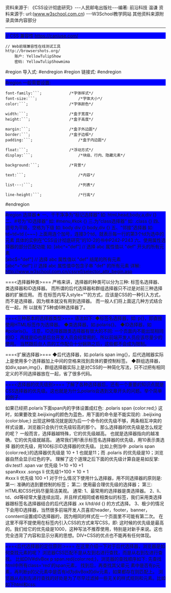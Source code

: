 资料来源于: 《CSS设计彻底研究》---人民邮电出版社---编著: 前沿科技 温谦
资料来源于: url:(www.w3school.com.cn) ---W3School教学网站
其他资料来源附录具体内容部分
**************************************************************************************************************************************

// CSS 兼容性
https://caniuse.com/

    // Web前端兼容性在线测试工具
    http://browsershots.org/
        账户: YellowTulipShow
        密码: YellowTulipShowmima

#region 导入式: <style type="text/css">@import "样式表名称.css"</style>#endregion
#region 链接式: <link href="样式表名称.css" rel="stylesheet" type="text/css">#endregion

#region 一般需要设置: 
    
    font-family:```;            /*字体样式*/
    font-size:```;                  /*字体大小*/
    color:```;                  /*字体颜色*/
    
    width:```;                  /*盒子宽度*/
    height:```;                 /*盒子高度*/
    
    margin:```;                 /*盒子外边距*/
    border:```;                 /*盒子边框*/
    padding:```;                    /*盒子内边距*/
    
    float:```;                  /*浮动方式*/
    display:```;                    /*块级、行内、隐藏元素*/
    
    background:```;             /*背景*/
    
    text:```;                       /*内容*/
    
    list···:```;                    /*列表*/
    
    line-height:```;                /*行高*/
#endregion

#region 选择器★
    一、干干净净为“标记选择器”
        如: html,head,body,a,div {}
    二、#号为“ID选择器”
        如: #menu,#kok {}
    三.为“class选择器”
        如: .class {}
    四、逗号为平级，空格为下级
        如: body div {}
            body,div {}
    五、“邻接”选择器
        如: td+td+td {~~~}
        上面用连个加号，连接3个td，就表示每一行的第3个td为选中的元素
        具体的实例在“CSS设计彻底研究”的10-2的书中P242-P243
    六、使用属性选择器的部分匹配功能
		如: 
		[abc^="def"] // 选择 abc 属性值以 "def" 开头的所有元素    
		[abc$="def"] // 选择 abc 属性值以 "def" 结尾的所有元素    
		[abc*="def"] // 选择 abc 属性值中包含子串 "def" 的所有元素
		详解: http://www.w3school.com.cn/cssref/selector_attr_begin.asp
    

===<选择器种类>===
    严格来讲，选择器的种类可以分为三种: 标签名选择器、类选择器和ID选择器。
    而所谓的后代选择器和群组选择器只不过是对前三种选择器的扩展应用。
    而 在标签内写入style=""的方式，应该是CSS的一种引入方式，而不是选择器，因为根本就没有用到选择器。
    而一般人们将上面这几种方式结合在一起，所 以就有了5种或6种选择器了。


===<三种基本的选择器类型>===
    语法如下: 
    ◆标签名选择器，如: p{}，即直接使用HTML标签作为选择器。
    ◆类选择器，如.polaris{}。
    ◆ID选择器，如#polaris{}。
    注意，ID选择器跟类选择器有很大的不同: 一个页面内不能出现相同的ID；
    再就是ID也是后台开发人员会经常用的，所以前端开发人员应该尽量少的使用。
    当然跟后台人员的工作配合十分娴熟之后，这些都不会成为限制。

===<扩展选择器>===
    ◆后代选择器，如.polaris span img{}，后代选贼器实际上是使用多个选择器加上中间的空格来找到具体的要控制标签。
    ◆群组选择器，如div,span,img{}，群组选择器实际上是对CSS的一种简化写法，只不过把有相同定义的不同选择器放在一起，省了很多代码。

===<选择器的优先级别>===
    了解了各种选择器后，还有一个重要的知识点就是CSS选择器的优先级。这也就是为什么polaris会遇到文章开头的问题。举个简单的例子: 
    <div class="polaris"> 
        <span class="beijixing"> 
            beijixing  
        </span> 
        <span> 
            polaris  
        </span> 
    </div> 
    如果已经把.polaris下面span内的字体设置成红色: 
    .polaris span {color:red;} 
    这时，如果要改变.beijixing的颜色为蓝色，用下面的命令是不能实现的: 
    .beijixing {color:blue;} 
    出现这种情况就是因为后一个命令的优先级不够，两条相互冲突的样式设置，浏览器只会执行优先级较高的那个。
    那么选择器的优先级是怎么规定的呢？
        一般而言，选择器越特殊，它的优先级越高。
        也就是选择器指向的越准确，它的优先级就越高。
        通常我们用1表示标签名选择器的优先级，用10表示类选择 器的优先级，用100标示ID选择器的优先级。
        比如上例当中 .polaris span {color:red;}的选择器优先级是 10 + 1 也就是11；而 .polaris 的优先级是10；浏览器自然会显示红色的字。
        理解了这个道理之后下面的优先级计算自是易如反掌: 
    div.test1 .span var 优先级 1+10 +10 +1  
    span#xxx .songs li 优先级1+100 + 10 + 1  
    #xxx li 优先级 100 +1 
    对于什么情况下使用什么选择器，用不同选择器的原则是: 
        第一: 准确的选到要控制的标签；
        第二: 使用最合理优先级的选择器；
        第三: HTML和CSS代码尽量简洁美观。
    通常: 
        1、最常用的选择器是类选择器。
        2、li、td、dd等经常大量连续出现，并且样式相同或者相类似的标签，我们采用类选择器跟标签名选择器结合的后代选择器 .xx li/td/dd {} 的方式选择。
        3、极少的情况下会用ID选择器，当然很多前端开发人员喜欢header，footer，banner，conntent设置成ID选择器的，因为相同的样式在一个页面里不可能有第二次。
    在这里不得不提使用在标签内引入CSS的方式来写CSS，即: 
    <div style="color:red">polaris</div> 
    这时候的优先级是最高的。我们给它的优先级是1000，这种写法不推荐使用，特别是对新手来说。这也完全违背了内容和显示分离的思想。DIV+CSS的优点也不能再有任何体现。


===<后代选择器的定位原则:>===
    在这里介绍一下对于后代选择器，浏览器是如何查找元素的呢？
    浏览器CSS匹配不是从左到右进行查找，而是从右到左进行查找。
    比如DIV#divBox p span.red{color:red;}，浏览器的查找顺序如下: 先查找html中所有class='red'的span元素，
    找到后，再查找其父辈元 素中是否有p元素，再判断p的父元素中是否有id为divBox的div元素，如果都存在则匹配上。
    浏览器从右到左进行查找的好处是为了尽早过滤掉一些无关的样式规则和元素。比如如下html和css:
    <style> 
        DIV#divBox p span.red{color:red;}  
    <style> 
    <body> 
        <div id="divBox"> 
            <p><span>s1</span></p> 
            <p><span>s2</span></p> 
            <p><span>s3</span></p> 
            <p><span class='red'>s4</span></p> 
        </div> 
    </body> 
    如果按从左到右查找，哪会先查找到很多不相关的p和span元素。
    而如果按从左到右的方式进行查找，则首先就查找到<span class='red'>的元素。
    firefox称这种查找方式为key selector(关键字查询)，所谓的关键字就是样式规则中最后(最右边)的规则，上面的key就是span.red。


===<简洁、高效的CSS>===
    所谓高效的CSS就是让浏览器在查找style匹配的元素的时候尽量进行少的查找，下面列出一些我们常见的写CSS犯一些低效错误: 
    ◆不要在ID选择器前使用标签名
    一般写法: DIV#divBox
    更好写法: #divBox
    解释:  因为ID选择器是唯一的，加上div反而增加不必要的匹配。
    ◆不要再class选择器前使用标签名
    一般写法: span.red
    更好写法: .red
    解释: 同第一条，但如果你定义了多个.red，而且在不同的元素下是样式不一样，则不能去掉，比如你css文件中定义如下: 
    p.red{color:red;}  
    span.red{color:#ff00ff} 
    如果是这样定义的就不要去掉，去掉后就会混淆，不过建议最好不要这样写
    ◆尽量少使用层级关系
    一般写法: #divBox p .red{color:red;}
    更好写法: .red{..}
    ◆使用class代替层级关系
    一般写法: #divBox ul li a{display:block;}
    更好写法: .block{display:block;}
#endregion

#region CSS3选择器
    /** :nth-of-type(n) 定义和用法
        :nth-of-type(n) 选择器匹配属于父元素的特定类型的第 N 个子元素的每个元素.
        n 可以是数字、关键词或公式。
        */
        // 规定属于其父元素的第二个 p 元素的每个 p: (指定 "数字" 实例)
        p:nth-of-type(2) {
            background:#ff0000;
        }
        // Odd 和 even 是可用于匹配下标是奇数或偶数的子元素的关键词（第一个子元素的下标是 1）。在这里，我们为奇数和偶数 p 元素指定两种不同的背景色: (指定 "关键词" 实例)
        p:nth-of-type(odd) {
            background:#ff0000;
        }
        p:nth-of-type(even) {
            background:#0000ff;
        }
        // 使用公式 (an + b)。描述: 表示周期的长度，n 是计数器（从 0 开始），b 是偏移值。在这里，我们指定了下标是 3 的倍数的所有 p 元素的背景色:  (指定 "公式" 实例)
        p:nth-of-type(3n+0) {
            background:#ff0000;
        }
#endregion

#region 边框（border）
        color           边框粗细颜色
        width           边框粗细
        style           边框样式
    实例: border:2px black solid;
        一个值: 四个方向都是其值
        二个值: 前者表示上下方向的值，后者表示左右方向的值
        三个值: 前者表示上方向的值，中间表示左右方向的值，后面表示下方向的值
        四个值: 依次为上、右、下、左方向的值，即顺时针排序赋值
    
    // 为"盒子"设置添加圆角
    /*圆形*/
    -moz-border-radius: 50%;
    -webkit-border-radius: 50%;
    border-radius: 50%;
        
    // 为"盒子"设置阴影(不会对位置和宽高度差生影响,但要注意父级的override:hidden;)
    -moz-box-shadow: 10px 10px 5px #888888; /* 老的 Firefox */
    box-shadow: 10px 10px 5px #888888;
    (text-shadow: 水平阴影 垂直阴影 模糊距离 阴影颜色)
    (原则是:  x轴位置顶左边  y轴位置顶上边  阴影模糊程度  阴影颜色)
    
    // 为"盒子"设置使用图片来设置边框
    -moz-border-image:url(/i/border.png) 30 30 round;   /* Old Firefox */
    -webkit-border-image:url(/i/border.png) 30 30 round;    /* Safari and Chrome */
    -o-border-image:url(/i/border.png) 30 30 round;     /* Opera */
    border-image:url(/i/border.png) 30 30 round;
    #region border-image的具体描述
        值                           描述
        border-image-source         用在边框的图片的路径。 
        border-image-slice          图片边框向内偏移。   
        border-image-width          图片边框的宽度。    
        border-image-outset         边框图像区域超出边框的量。   
        border-image-repeat         图像边框是否应平铺(repeated)、铺满(round)或拉伸(stretch)。
        
        border-image:url(/i/border.png) 30 30 round;
        (边框图片: 图片路径  *待查找*  *待查找*  重复的样式(repeat))
    #endregion

    #region 圆角框
        1、固定宽度的圆角框的区域
            内容有标题和<p>标记的段落内容
            方法: 两个背景图片
                一个用在区域<div>的下面，可以从左下角开始铺设
                另一个用在最顶端的<h？>的背景图片中，从左上铺设就可以了
                中间的内容可以在<div>的背景颜色中实现
                    如果在圆角框的内容中，还有边框存在的话也可以使用别的方法，案例有
                最后设置各个元素的margin和padding就完成了
                重点在于制作的背景图片，内容的颜色是圆角框的颜色，而圆角则是页面背景图片的颜色
                案例: 第11章\01\
        2、不同宽度的圆角框
        **************************************************************************************************************************************
            对于宽度“不固定”的说法: 
            1、可变: 
                含义: 这个圆角框本身在网页上的宽度是固定的，
                但是在制作网页的时候，只要简单地设定该圆角框的宽度，
                就能产生正确的效果，而不必重新制作背景图片。
                这样如果一个网页上有3种宽度的圆角框，仅适用一套背景图像就都可以完成了。
                
                实际上对于网页的访问者来说就是固定宽度，使用绝对单位（例如像素）来设置宽度
            2、流动: 
                含义: 圆角框的宽度是跟随浏览器窗口宽度的变化而变化。
                例如标准流方式的div的宽度就是自动横向伸展的，它的宽度就会随时改变。
                
                使用百分比或者auto来设置宽度
            3、弹性: 
                含义: 圆角框的宽度在文字大小不变的情况下，宽度不变，
                而文字大小发生变化的时候，宽度随之改变。
                这里说的文字大小的变化是通过浏览器菜单中的“查看-->文字大小”命令来改变的。
                
                使用相对单位(例如em)来设置宽度。
            
            利用这3种不同的具体方式来设计“不固定”宽度的圆角框的原理都是一样的，只是在具体处理时对宽度设置方法有所不同。
            注意: 文字的行字数: 
                使用流动方式时，要确保不要使文本的一行过长，这样会影响访问者的阅读体验。
                一本16开图书，就像这本《CSS设计彻底研究》，一行的字数时40个字，这是很合适的一个行跨度。
                如果一行很长，读完以后，回到最左端的时候，可能会找不到下一行的位置，这无疑会使访问者的感受很不好。
        **************************************************************************************************************************************
        单色不固定宽度圆角框
            1、“4图像”（也有4图像滑动门P285）
            基本思路: （需要准备4个图像，分别是4个圆角框的圆角像素）
            整体背景色用div的背景设置，然后4个图像分别作为某一个元素的背景，放到适当的位置。
            问题:  在上节的HTML代码中，只用到了3个元素，即div，h3，p。
                    因此，必须要在HTML中增加一个冗余的标记
                        例如:  为标题增加一个a标记，连接到详细页面，
                                或者在div外面套一层div，
                                或者在p标记里面套一层span。
                        实例: 第11章\01\unfixe-dwidth.htm
            2、“5图像”二维滑动门经典圆角框
            基本思路: 
            (1)首先在Photoshop或者Fireworks中绘制一个大约800*600的圆角矩形
                具体的样式和大小可以自己决定，最终完成的圆角框大小不能超过这个大小，如果超过，就会出现裂缝，因此如果需要很大的圆角框，这个图就要做得再大一些。
            (2)在Photoshop或者Fireworks中进行切片，一共产生5个图像文件
                5个图像分别是
                left-top        right-top
                                    right
                left-bottom     right-bottom
                实际中以left-top为主，其他4个都是为其填充边角用
                实例: 第11章\03step-1.htm
    #endregion

    // box-sizing (用于设置边框的表现形式) 属性允许您以特定的方式定义匹配某个区域的特定元素。
    -moz-box-sizing:border-box; /* Firefox */
    -webkit-box-sizing:border-box; /* Safari */
    box-sizing:border-box;
    #region box-sizing (用于设置边框的表现形式) 属性允许您以特定的方式定义匹配某个区域的特定元素。
    定义和用法:
        box-sizing 属性允许您以特定的方式定义匹配某个区域的特定元素。
        例如，假如您需要并排放置两个带边框的框，可通过将 box-sizing 设置为 "border-box"。这可令浏览器呈现出带有指定宽度和高度的框，并把边框和内边距放入框中。
    
    语法:
        box-sizing: content-box|border-box|inherit;

    值                       描述
    content-box             这是由 CSS2.1 规定的宽度高度行为。
                            宽度和高度分别应用到元素的内容框。
                            在宽度和高度之外绘制元素的内边距和边框。

    border-box              为元素设定的宽度和高度决定了元素的边框盒。
                            就是说，为元素指定的任何内边距和边框都将在已设定的宽度和高度内进行绘制。
                            通过从已设定的宽度和高度分别减去边框和内边距才能得到内容的宽度和高度。
                            
    inherit                 规定应从父元素继承 box-sizing 属性的值。
    #endregion
    
#endregion

#region CSS3背景 (background)
    
    // 背景大小(图片)
    background-size: 100%;
    background-size: 64px 100px;
    
    // 属性规定背景图片的定位区域
    background-origin: content-box; // 定位在内容区域
    background-origin: padding-box; // 定位在内边距区域
    background-origin: border-box; // 定位在边框区域(以内,和padding-box的效果差不多)
    
    // CSS3还允许为元素设置两幅或多幅背景图片
    background-image: url("1.jpg"),url("2.jpg");
    
    // 制定规定背景的绘制区域
    background-clip:content-box; // 仅绘制元素内部内容区域
    background-clip:padding-box; // 从内边距的范围内所有区域进行绘制
    background-clip:border-box; // 从边框内部就开始绘制 默认为border-box
	
	// 背景混合模式, 用于将图片和背景颜色进行混合
	background-blend-mode: difference;
    
#endregion

#region 内边距（padding）
        表示“盒子”里的边框和内容之间的距离
        padding-top     上内边距
        padding-left    左内边距
        padding-right   右内边距
        padding-bottom  下内边距
    实例: padding:5px;
        一个值: 四个方向都是其值
        二个值: 前者表示上下方向的值，后者表示左右方向的值
        三个值: 前者表示上方向的值，中间表示左右方向的值，后面表示下方向的值
        四个值: 依次为上、右、下、左方向的值，即顺时针排序赋值
#endregion

#region 外边距（margin）
        表示盒子和盒子之间的距离
        margin-top      上外边距
        margin-left     左外边距
        margin-right    右外边距
        margin-bottom   下外边距
    实例: margin:10px;
        一个值: 四个方向都是其值
        二个值: 前者表示上下方向的值，后者表示左右方向的值
        三个值: 前者表示上方向的值，中间表示左右方向的值，后面表示下方向的值
        四个值: 依次为上、右、下、左方向的值，即顺时针排序赋值
#endregion

#region 盒子属性 (display)
    定义和用法:
        display 属性规定元素应该生成的框的类型。
    说明
        这个属性用于定义建立布局时元素生成的显示框类型。对于 HTML 等文档类型，如果使用 display 不谨慎会很危险，因为可能违反 HTML 中已经定义的显示层次结构。对于 XML，由于 XML 没有内置的这种层次结构，所有 display 是绝对必要的。
    属性内容: 
        none                此元素不会被显示。
        block               此元素将显示为块级元素，此元素前后会带有换行符。
        inline              默认。此元素会被显示为内联元素，元素前后没有换行符。
        inline-block        行内块元素。（CSS2.1 新增的值）
        list-item           此元素会作为列表显示。
        run-in              此元素会根据上下文作为块级元素或内联元素显示。
        compact             CSS 中有值 compact，不过由于缺乏广泛支持，已经从 CSS2.1 中删除。
        marker              CSS 中有值 marker，不过由于缺乏广泛支持，已经从 CSS2.1 中删除。
        table               此元素会作为块级表格来显示（类似 <table>），表格前后带有换行符。
        inline-table        此元素会作为内联表格来显示（类似 <table>），表格前后没有换行符。
        table-row-group     此元素会作为一个或多个行的分组来显示（类似 <tbody>）。
        table-header-group  此元素会作为一个或多个行的分组来显示（类似 <thead>）。
        table-footer-group  此元素会作为一个或多个行的分组来显示（类似 <tfoot>）。
        table-row           此元素会作为一个表格行显示（类似 <tr>）。
        table-column-group  此元素会作为一个或多个列的分组来显示（类似 <colgroup>）。
        table-column        此元素会作为一个单元格列显示（类似 <col>）
        table-cell          此元素会作为一个表格单元格显示（类似 <td> 和 <th>）
        table-caption       此元素会作为一个表格标题显示（类似 <caption>）
        inherit             规定应该从父元素继承 display 属性的值。
        
        box                 弹性布局盒子的属性,下面具体模块讲述 (2009 年发布的老版本,做兼容时用)
        flex                弹性布局盒子的属性,下面具体模块讲述 (2012 年发布的确定版)
        
#endregion

#region 弹性布局 (display: flex;)
    参考技术文章: 
        // Flex 布局教程: 语法篇 (阮一峰老师)
        http://www.ruanyifeng.com/blog/2015/07/flex-grammar.html
        // Flex 布局教程: 实例篇 (阮一峰老师)
        http://www.ruanyifeng.com/blog/2015/07/flex-examples.html
        // 国外flex布局实例
        https://hufan-akari.github.io/solved-by-flexbox/
        
    一、Flex布局是什么？
        Flex是Flexible Box的缩写，意为"弹性布局"，用来为盒状模型提供最大的灵活性。
        
        任何一个容器都可以指定为Flex布局。
        .box{ display: flex; }

        行内元素也可以使用Flex布局。
        .box{ display: inline-flex; }

        Webkit内核的浏览器，必须加上-webkit前缀。
        .box { display: -webkit-flex; /* Safari */ display: flex; }
        注意，设为Flex布局以后，子元素的float、clear和vertical-align属性将失效。
        
        完整属性兼容代码:
        .box { display: -webkit-box; display: -webkit-flex; display: -ms-flexbox; display: flex; }
        
    二、基本概念
        采用Flex布局的元素，称为Flex容器（flex container），简称"容器"。它的所有子元素自动成为容器成员，称为Flex项目（flex item），简称"项目"。
        
        容器默认存在两根轴: 水平的主轴（main axis）和垂直的交叉轴（cross axis）。
        主轴的开始位置（与边框的交叉点）叫做(main start)，结束位置叫做(main end)；交叉轴的开始位置叫做(cross start)，结束位置叫做(cross end)。
        
        项目默认沿主轴排列。单个项目占据的主轴空间叫做(main size)，占据的交叉轴空间叫做(cross size)。
    
    三、容器的属性
        以下6个属性设置在容器上。
            flex-direction      { // 属性决定主轴的方向（即项目的排列方向）。
                .box {
                    flex-direction: row | row-reverse | column | column-reverse;
                }
                展示图片地址: http://www.ruanyifeng.com/blogimg/asset/2015/bg2015071005.png
                    row（默认值）:       主轴为水平方向，起点在左端。
                    row-reverse:         主轴为水平方向，起点在右端。
                    column:              主轴为垂直方向，起点在上沿。
                    column-reverse:      主轴为垂直方向，起点在下沿。
            }
            flex-wrap           { // 默认情况下，项目都排在一条线（又称"轴线"）上。flex-wrap属性定义，如果一条轴线排不下，如何换行。
                .box{
                    flex-wrap: nowrap | wrap | wrap-reverse;
                }
                展示图片地址: http://www.ruanyifeng.com/blogimg/asset/2015/bg2015071006.png
                它可能取三个值。
                    nowrap（默认）:      不换行。
                    wrap:                换行，第一行在上方。
                    wrap-reverse:        换行，第一行在下方。
            }
            flex-flow           { // 属性是flex-direction属性和flex-wrap属性的简写形式，默认值为row nowrap。
                .box {
                    flex-flow: <flex-direction> || <flex-wrap>;
                }
            }
            justify-content     { // 属性定义了项目在主轴上的对齐方式。
                .box {
                  justify-content: flex-start | flex-end | center | space-between | space-around;
                }
                展示图片地址: http://www.ruanyifeng.com/blogimg/asset/2015/bg2015071010.png
                它可能取5个值，具体对齐方式与轴的方向有关。下面假设主轴为从左到右。
                    flex-start（默认值）:    左对齐
                    flex-end:                右对齐
                    center:                  居中
                    space-between:           两端对齐，项目之间的间隔都相等。
                    space-around:            每个项目两侧的间隔相等。所以，项目之间的间隔比项目与边框的间隔大一倍。
            }
            align-items         { // 属性定义了项目在交叉轴上的对齐方式。
                .box {
                    align-items: flex-start | flex-end | center | baseline | stretch;
                }
                展示图片地址: http://www.ruanyifeng.com/blogimg/asset/2015/bg2015071011.png
                它可能取5个值。具体的对齐方式与交叉轴的方向有关，下面假设交叉轴从上到下。
                    flex-start:              交叉轴的起点对齐。
                    flex-end:                交叉轴的终点对齐。
                    center:                  交叉轴的中点对齐。
                    baseline:                项目的第一行文字的基线对齐。
                    stretch（默认值）:       如果项目未设置高度或设为auto，将占满整个容器的高度。
            }
            align-content       { // 属性定义了多根轴线的对齐方式。如果项目只有一根轴线，该属性不起作用。
                .box {
                    align-content: flex-start | flex-end | center | space-between | space-around | stretch;
                }
                展示图片地址: http://www.ruanyifeng.com/blogimg/asset/2015/bg2015071012.png
                该属性可能取6个值。
                    flex-start:          与交叉轴的起点对齐。
                    flex-end:            与交叉轴的终点对齐。
                    center:              与交叉轴的中点对齐。
                    space-between:       与交叉轴两端对齐，轴线之间的间隔平均分布。
                    space-around:        每根轴线两侧的间隔都相等。所以，轴线之间的间隔比轴线与边框的间隔大一倍。
                    stretch（默认值）:   轴线占满整个交叉轴。
            }
    四、项目的属性
        以下6个属性设置在项目上。
            order               { // 属性定义项目的排列顺序。数值越小，排列越靠前，默认为0。
                .item {
                    order: <integer>;
                }
                展示图片地址: 
            }
            flex-grow           { // 属性定义项目的放大比例，默认为0，即如果存在剩余空间，也不放大。
                .item {
                    flex-grow: <number>; /* default 0 */
                }
                展示图片地址: http://www.ruanyifeng.com/blogimg/asset/2015/bg2015071013.png
                如果所有项目的 flex-grow 属性都为1，则它们将等分剩余空间（如果有的话）。
                如果一个项目的 flex-grow 属性为2，其他项目都为1，则前者占据的剩余空间将比其他项多一倍。
            }
            flex-shrink         { // 属性定义了项目的缩小比例，默认为1，即如果空间不足，该项目将缩小。
                .item {
                    flex-shrink: <number>; /* default 1 */
                }
                展示图片地址: http://www.ruanyifeng.com/blogimg/asset/2015/bg2015071015.jpg

                如果所有项目的 flex-shrink 属性都为1，当空间不足时，都将等比例缩小。
                如果一个项目的 flex-shrink 属性为0，其他项目都为1，则空间不足时，前者不缩小。
                负值对该属性无效。
            }
            flex-basis          { // 属性定义了在分配多余空间之前，项目占据的主轴空间（main size）。浏览器根据这个属性，计算主轴是否有多余空间。它的默认值为auto，即项目的本来大小。
                .item {
                    flex-basis: <length> | auto; /* default auto */
                }
                它可以设为跟width或height属性一样的值（比如350px），则项目将占据固定空间。
            }
            flex                { // 属性是flex-grow, flex-shrink 和 flex-basis的简写，默认值为0 1 auto。后两个属性可选。
                .item {
                    flex: none | [ <'flex-grow'> <'flex-shrink'>? || <'flex-basis'> ]
                }
                该属性有两个快捷值: auto (1 1 auto) 和 none (0 0 auto)。
                建议优先使用这个属性，而不是单独写三个分离的属性，因为浏览器会推算相关值。
            }
            align-self          { // 属性允许单个项目有与其他项目不一样的对齐方式，可覆盖 align-items 属性。默认值为auto，表示继承父元素的 align-items 属性，如果没有父元素，则等同于stretch。
                .item {
                    align-self: auto | flex-start | flex-end | center | baseline | stretch;
                }
                展示图片地址: http://www.ruanyifeng.com/blogimg/asset/2015/bg2015071016.png
                该属性可能取6个值，除了auto，其他都与align-items属性完全一致。
            }
#endregion

#region 浮动（float）★
    float:left;     向左浮动
    float:right;    向右浮动
    
    与浮动配套使用的有: 
    清除浮动的影响（clear）
    clear:left;     清除左边浮动所产生的环绕之类的效果
    clear:right;    ----右边----
#endregion

#region 定位（position）★
    position:static;        静态定位，默认的属性值，是盒子按照标准流（包括浮动方式）进行布局
    position:relative;      相对定位，就是在原有标准流的基础上偏移指定的距离，相对定位的盒子依然在标准流中，其他的盒子仍以标准流的方式对待它
    position:absolute;      绝对定位，盒子的位置以它的包含框为基准进行偏移。绝对定位的盒子从标准流中脱离，可以当
    position:fixed;         固定定位，与绝对定位类似，只是一浏览器窗口为基准进行定位，也就是当拖动浏览器的滚动条时，依然保持对象位置不变
    
    当设置了定位position之后，便可设置各个盒子之间的重叠高低关系: 
    z-index:1;
    默认的值为0，当两个块的z-index值一样时，将保持原有的高低覆盖关系
#endregion

#region 小知识★
    1、display
        对于盒子来说，有两种类型: “块级元素”和“行内元素”
        典型的有
            <div>块级元素
            <span>行内元素
        可以通过display属性用于更改和确定元素的类型
            display:inline;         行内元素
            display:block;          块级元素
            display:none;           没有元素类型，便“消失”（隐藏）
    2、长度单位
        em      相对于父元素的字体大小
        ex      相对于小写字母"x"的高度
        gd      一般用在东亚字体排版上，这个与英文并无关系
        rem     相对于根元素字体大小
        vw      相对于视窗的宽度: 视窗宽度是100vw
        vh      相对于视窗的高度: 视窗高度是100vh
        vm      相对于视窗的宽度或高度，取决于哪个更小
        ch      相对于0尺寸
        px      相对于屏幕分辨率而不是视窗大小: 通常为1个点或1/72英寸 像素 1px=0.75pt
        in      inch, 表英寸   in0ch,英寸 1in=2.54cm
        cm      centimeter, 表厘米  centimeter,厘米
        mm      millimeter, 表毫米  millimeter,毫米
        pt      1/72英寸  point,1pt=1in的1/72
        pc      12点活字，或1/12点  pica,1pc=12pt
        %       相对于父元素。正常情况下是通过属性定义自身或其他元素  表示百分比（一般是以“父类”为基准）

        Css3 calc(): 动态计算内容单位方法:
            calc()使用通用的数学运算规则，但是也提供更智能的功能: 
                使用“+”、“-”、“*” 和 “/”四则运算；
                可以使用百分比、px、em、rem等单位；
                可以混合使用各种单位进行计算；
                表达式中有“+”和“-”时，其前后必须要有空格，如"widht: calc(12%+5em)"这种没有空格的写法是错误的；
                表达式中有“*”和“/”时，其前后可以没有空格，但建议留有空格。
            
            如: width: calc(50% - 10px);
            兼容使用:
            .box {
                /*Firefox*/
                width: -moz-calc(50% - 10px);
                /*chrome safari*/
                width: -webkit-calc(50% - 10px);
                /*Standard */
                width: calc(50% - 10px);
            }
    3、时间、频率、角度
        deg     degrees, 角度
        grad    grads, 百分度 100gads相当于90deg。
        rad     radians, 弧度 1.570796326794897rad相当于100gads或是90deg
        turn    turns, 圈数 1turn = 360deg
        ms      milliseconds, 毫秒数
        s       seconds, 秒数
        Hz      Hertz, 赫兹
        kHz     kilohertz, 千赫
    4、圆角框
        /*备选方式，以免在不同的浏览器显示的效果不一样*/
        -moz-border-radius: 15px;   
        border-radius: 15px;
    5、元素的优先级: 越小的显示的优先级越高
    
    /*IE滤镜，透明度50%*/
    filter:alpha(opacity=70);
    -moz-opacity:0.7;
    opacity:0.7;
    
    // text-indent: 1em ! important;
    #region // !important 应用实例:
    !important是CSS1就定义的语法，作用是提高指定样式规则的应用优先权。语法格式{ cssRule !important }，即写在定义的最后面，例如: box{color:red !important;}
    在CSS中，通过对某一样式声明! important ，可以更改默认的CSS样式优先级规则，使该条样式属性声明具有最高优先级，也就是相当于写在最下面。
    
    CSS企图创造一个平衡作者和用户之间的级层样式表。
    默认情况下,CSS规则按级层覆盖，例如在.CSS文件中的定义可以被html文件中<style type="text/css"></style>里的定义覆盖，反之不行；书写在下面的定义可以覆盖写在上面的定义，反之不行。
    然而,对覆盖平衡而言,加上一个“!important”就优先于正常的CSS规则。
    
    例子: // 以下这里例子 如依次顺序书写 最后div 的样式为 display:block;
    div {
        display:block!important;
    }
    div {
        display:inline-block;
    }
    div {
        display:none;
    }
    #endregion
    
    // visibility:hidden;
    #region visibility 属性规定元素是否可见。
        h1.visible {visibility:visible}
        h1.invisible {visibility:hidden}
    #endregion
    
    border: 1px solid transparent; //边框色为透明
    
#endregion

#region 基本字段
    
    color:#000000;
    在color之前没有任何元素时，表示当前盒子的所有的颜色为此值
    
    width:2px;
    表示宽度
    
    height:6px;
    表示高度
    
    text-align:center;
    表示元素中的文本对齐方式
    
    vertical-align:center
    表示垂直对齐
    
    background
    表示背景
    
    line-height:33px;
    表示行高
    
    overflow:hidden;
    防止溢出(将溢出的内容全部隐藏起来)
#endregion

#region CSS3文本效果 ( text word )

    // 用于设置文本字体的阴影效果
    text-shadow: 5px 5px 5px #FF0000;
    (text-shadow: 水平阴影 垂直阴影 模糊距离 阴影颜色)
    (原则是:  x轴位置顶左边  y轴位置顶上边  阴影模糊程度  阴影颜色)
    
    // 允许对长的不可分割的单词进行分割并换行到下一行。
    // 属性允许您允许文本强制文本进行换行-即使这意味着会对单词进行拆分
    word-wrap (值)                   描述
    word-wrap: normal;              只在允许的断字点换行(浏览器保持默认处理)
    word-wrap: break-word;          在长单词或URL地址内容进行换行
    
    // 规定非中日韩文本的换行规则。
    // 在恰当的断字点进行换行  word-break 属性规定自动换行的处理方法
    word-break (值)                  描述
    word-break: normal;             使用浏览器默认的换行规则
    word-break: break-all;          允许在单词内换行
    word-break: keep-all;           只能在半角空格或连字符处换行
    
    // 属性规定当文本溢出包含元素时发生的事情
    text-overflow (值)               描述   一般这个属性要和 overflow:hidden; white-space: nowrap; 搭配使用
    text-overflow: clip;            修剪文本
    text-overflow: ellipsis;        显示省略符号来代表被修剪的文本
    text-overflow: "string";        使用给定的字符串来代表被修剪的文本
    text-overflow: inherit;         继承父级(默认不进行处理)
    
    // 属性设置如何处理元素内的空白 这个属性声明建立布局过程中如何处理元素中的空白符。值 pre-wrap 和 pre-line 是 CSS 2.1 中新增的。
    white-space (值)                 描述
    white-space: normal;            默认。空白会被浏览器忽略。
    white-space: pre;               空白会被浏览器保留。其行为方式类似 HTML 中的 <pre> 标签。
    white-space: nowrap;            文本不会换行，文本会在在同一行上继续，直到遇到 <br> 标签为止。
    white-space: pre-wrap;          保留空白符序列，但是正常地进行换行。
    white-space: pre-line;          合并空白符序列，但是保留换行符。
    white-space: inherit;           规定应该从父元素继承 white-space 属性的值。


#endregion

#region 字体（font）
    font-family:Arial;                      字体样式（太多，不一一列举了）
    font-size:20px;                     字体大小
    
    // 字体加粗
    font-weight:normal; 正常
               :bold;   加粗
    
    // 字体倾斜
    font-style:none;    正常          
              :italic;  意大利体（但不是倾斜，有效果而已）
              :oblique; 倾斜
    
    // 字体大写与小写
    font-transform:capitalize;          首字母大写，其余小写
                  :uppercase;           全部大写
                  :lowercase;           全部小写
    
    // 字体装饰效果
    text-decoration:underline;          下划线
                   :overline;           顶划线
                   :line-through;       删除线
                   :blink;              闪烁
    text-decoration:underline overline line-through /*三种共用*/
    
    // 字体的首行缩进
    text-indent:2em                     首行缩进
	
	// 段落中的字间距是 25 像素：
	word-spacing:25px;
	
	// 文字间距 2 像素
	letter-spacing:2px
    
#endregion

#region @font-face 引用web服务器字体
    /** @font-face 备注注释:
        在CSS3之前,web设计师必须使用已在用户计算机上安装好的字体
        通过CSS3,web设计师可以使用它们喜欢的任意字体
        当您找到活购买到希望使用的字体时,可将该字体文件存放到web服务器上,它会在需要时被自动下载到用户的计算机上
        您"自己的"的字体是在CSS3 @font-face 规则中定义的:
        
        Firefox、Chrome、Safari 以及 Opera 支持 .ttf (True Type Fonts) 和 .otf (OpenType Fonts) 类型的字体。
        Internet Explorer 9+ 支持新的 @font-face 规则，但是仅支持 .eot 类型的字体 (Embedded OpenType)。
        注释: Internet Explorer 8 以及更早的版本不支持新的 @font-face 规则。
        
        使用您需要的字体:
        在新的 @font-face 规则中,您必须首先定义字体的名称(比如myFirstFont),然后指向改字体文件
        如需为HTML元素使用字体,请通过font-family 属性来引用字体的名称(myFirstFont);
    */

    <style> // 定义 @font-face 规则
        @font-face {
            font-family: myFirstFont;
            src:url('Sansation_Light.ttf'),
                url('Sansation_Light.eot'); /* IE9+ */
        }
        
        @font-face {
            // 当使用这种粗体字体的时候,您必须为粗体文本添加另一个包含描述符的@font-face
            // 文件 "Sansation_Bold.ttf" 是另一个字体文件，它包含了 Sansation 字体的粗体字符。
            // 只要 font-family 为 "myFirstFont" 的文本需要显示为粗体，浏览器就会使用该字体。
            // 通过这种方式，我们可以为相同的字体设置许多 @font-face 规则。
            font-family: myFirstFont;
            src: url('Sansation_Bold.ttf'),
                 url('Sansation_Bold.eot'); /* IE9+ */
            font-weight:bold;
        }
    </style>

    div { // 在CSS中使用 @font-face 规则
        font-family:myFirstFont;
        
        // font-weight: bold;
    }

    // 下面列出一些能够在 @font-face 规则中定义的所有字体描述符:
    描述符                     值                       描述
    font-family                 name                    必需,规定字体的名称,用来在css具体的样式中引用
    src                         url                     必需,定义字体文件的URL地址
    font-stretch                normal                  可选,定义如何拉伸字体,默认是"normal"
                                condensed
                                ultra-condensed
                                extra-condensed
                                semi-condensed
                                expanded
                                semi-expanded
                                extra-expanded
                                ultra-expanded
    font-style                  normal                  可选,定义字体的样式,默认是"normal"
                                italic                      表示: 斜体
                                oblique                     表示: 倾斜
    font-weight                 normal                  可选,定义字体的粗细 默认是"normal"
                                bold
                                100
                                200
                                300
                                400
                                500
                                600
                                700
                                800
                                900
    unicode-range               unicode-range           可选,定义字体支持的unicode字符范围,默认是"U+0=10FFFF"
#endregion

#region 表格（table）
1、宽度的确定
    CSS提供了两种确定表格以及内部单元格宽度的方式。
    一种与表格内部的内容相关，称为“自动方式”；一种与内容无关，称为“固定方式”
    使用了自动方式时，实际宽度可能并不是“width”属性的设置值，因为它会根据单元格中的内容多少进行调整。
    而在固定方式下，表格的水平布局不依赖于单元格的内容，而明确地由“width”属性制定。
        如果取值为“auto”就意味着使用“自动方式”进行表格的布局。
    
    如果要使用固定方式，就需要对表格设置它的“table-layout”属性。
        将它设置为“fixed”即为固定方式；设置为“auto”时则为自动方式。浏览器默认使用自动方式
2、设置单元格的边框
    当表格中的单元格边框之间需要合并，不需要分离
    作用是使边框使用重合模式，实现相邻单元格之间的边框是重合在一起的
    使用这条语句: 
    border-collapse:collapse;
    放置的位置是表格所在的“选择器”中
3、相邻边框的合并
    每个单元格都可以设置各自的边框颜色、样式和宽度等属性，那么相邻边框在合并时将以谁为准？
    CSS 2 的规范中定义如下: 
    (1) 如果边框的“border-style”设置为“hidden”
        那么它的优先级高于“任何”其他相冲突的边框。
        任何边框只要有该设置，其他的边框的设置就都将无效。
        
    (2) 如果边框的属性中有“none”
        那么它的优先级时最低的。
        只有在该边重合的所有元素的边框属性都是“none”时，该边框才会被省略。
        
    (3) 如果重合的边框中没有被设置为“hidden”的，并且至少有一个不是“none”
        那么重合的边框中粗的优先于细的。
        如果几个边框的“border-width”相同，
        那么样式的优先次序由高到低能一次为: 
        “double”、
            “solid”、
                “dashed”、
                    “dotted”、
                        “ridge”、
                            “outset”、
                                “groove”、
                                    “inset”
    (4) 如果边框样式的其他设置均相同，只是颜色上有区别，
        那么单元格的样式最优先，
            然后依次是行、行组、列、列组的样式，
                最后是表格的样式
4、边框的分离
    在使用HTML属性格式化表格时可以通过使用cellpadding来设置单元格内容和边框之间的距离（相当于盒子的padding）
    以及使用cellpadding设置相邻单元格边框之间的距离。要用CSS实现cellpadding的作用，可以直接对td使用padding就可以
    但是，要用CSS实现cellspacing的作用时（相当于盒子的margin），对单元格使用margin时无效的
    需要对table使用另一个专门的属性“border-spacing”来代替它。
    位置放在表格的“选择器”属性中
        注意: 在IE6和IE7中都不支持这个属性，所以还是用通过cellpadding和cellspacing来控制
5、单元格的scope属性
    定义和用法
        scope 属性定义将表头单元与数据单元相关联的方法。
        scope 属性标识某个单元是否是列、行、列组或行组的表头。
        scope 属性不会在普通浏览器中产生任何视觉变化。
    屏幕阅读器可以利用该属性。
    详细解释
        使用 scope 属性，可以将数据单元格与表头单元格联系起来。
        通过属性值 row，表头行包括的所有表格都将和表头单元格联系起来。指定 col，会将当前列的所有单元格和表头单元格绑定起来。
        使用 rowgroup 和 colgroup 会将单元格的行组（由 <thead>、<tbody> 或 <tfoot> 标签定义）或列组中的所有单元格和表头单元格绑定起来（由 <col> 或 <colgroup> 标签定义）。
#endregion

#region Tab面板
    网页的Tab面板菜单分为两种: 
    1、本地方式，不需要响应服务器
        切换各个Tab页中的内容时并不刷新浏览器窗口，
        说明各个页中的内容实际装载到页面上，只是被隐藏起来了。
    2、需要响应服务器，相当于一个新的页面。
        切换各个Tab页中的内容时，会刷新浏览器窗口，
        实际上就是更换了一个新的HTML页面
    
    要实现前者的效果，必须通过JavaScript的配合，仅通过CSS来实现是比较困难的，而且实现的功能非常有限。
    
    实际上，也有一些网站使用Ajax技术，可以实现切换到某一页之后，在动态地从服务器上获取数据，
        局部刷新Tab页内的区域，而整个页面的其他部分则不需要重新从服务器获取数据。
    
    思路是: 
        先做一个菜单，用来“选择”
        在做内容框架，设置里面的样式。
            如果是动态地话，选择从服务器动态获取内容就行了。
            静态的就设置隐藏和显示。
#endregion

#region HTML标记
    <div></div>                     容器标记，块级元素（它包含的原色会自动换行）
    <span></span>                   容器标记，行内元素（它的前后不会换行）
    <a></a>                         链接标记，用于超链接
    
    <ul></ul>                       列表框标记，用于放置<li>标记
    <li></li>                       列表标记，用于列出内容
    
    <dl></dl>                       定义列表，用法类似于ul,li，主要相当于<ul>
    <dt></dt>                       定义标题，主要相当于<li>
    <dd></dd>                       定义描述，主要相当于<li>
    例如: <dl>
            <dt>北京市的大学</dt>
                <dd>清华大学</dd>
                <dd>北京大学</dd>
                <dd>人民大学</dd>
            <dt>上海市的大学</dt>
                <dd>复旦大学</dd>
                <dd>同济大学</dd>
                <dd>上海大学</dd>
            <dt>南京市的大学</dt>
                <dd>南京大学</dd>
                <dd>东南大学</dd>
        </dl>
    
    <table></table>                 表格
        <caption></caption>         表格外部标题
        <col></col>                 每一对这个标记对应于表格中的一列，一般全部放置在<thead>标记的上面，主要用于单独设置一列
        <thead></thead>             表格内容的标题部分
        <tbody></tbody>             表格内容的正文
        <tfoot></tfoot>             表格内容的结束部分
            <tr></tr>               表格行标记
            <th></th>               表格的“表头”，在表格中主要用于行或者列的名称，行和列都可以使用各自的名称
            <td></td>               表格单元格
#endregion

#region CSS3 转换 (transform) ★

    /** transform 了解:
        通过CSS3转换,我们能够对元素进行移动、缩放、转动、拉长、拉伸
        
        转换是使元素改变形状、尺寸、位置的一种效果
        
        浏览器支持:
        Internet Explorer 10、Firefox 以及 Opera 支持 transform 属性。
        Chrome 和 Safari 需要前缀 -webkit-。
        注释: Internet Explorer 9 需要前缀 -ms-。
        
        浏览器支持:
        Internet Explorer 10 和 Firefox 支持 3D 转换。
        Chrome 和 Safari 需要前缀 -webkit-。
        Opera 仍然不支持 3D 转换（它只支持 2D 转换）。
    */
    
    #region 所有转换属性:
    属性                          描述
    transform                   { //向元素应用 2D 或 3D 转换。
    }
    transform-origin            { //允许你改变被转换元素的位置。
        transform-origin: 50% 50% 0; (/*默认值*/) { // 属性允许您改变被转换元素的位置
            /** 定义和用法
                transform-origin 属性允许您改变被转换元素的位置。
                2D 转换元素能够改变元素 x 和 y 轴。3D 转换元素还能改变其 Z 轴。
                
                注释: 该属性必须与 transform 属性一同使用。
            */
            // 语法:
            transform-origin: x-axis y-axis z-axis;
            
            值                   描述
            x-axis              定义视图被置于 X 轴的何处。可能的值: 
                                left
                                center
                                right
                                length
                                %
            y-axis              定义视图被置于 Y 轴的何处。可能的值: 
                                top
                                center
                                bottom
                                length
                                %
            z-axis              定义视图被置于 Z 轴的何处。可能的值: 
                                length
        }
    }
    transform-style             { //规定被嵌套元素如何在 3D 空间中显示。
        
        // Firefox 支持 transform-style 属性。
        // Chrome、Safari 和 Opera 支持替代的 -webkit-transform-style 属性。
        
        (实例代码:) { // 使被转换的子元素保留其3D转换
            -webkit-transform: rotateY(60deg);  /* Safari 和 Chrome */
            -webkit-transform-style: preserve-3d;   /* Safari 和 Chrome */
            transform: rotateY(60deg);
            transform-style: preserve-3d;
        }
        
        /// 用法和定义:
        // transform-style 属性规定如何在 3D 空间中呈现被嵌套的元素。
        // 注释: 该属性必须与 transform 属性一同使用。
        值                               描述
        transform-style: flat           子元素将不保留其 3D 位置。
        transform-style: preserve-3d    子元素将保留其 3D 位置。
    }
    perspective                 { //规定 3D 元素的透视效果。
    }
    perspective-origin          { //规定 3D 元素的底部位置。
    }
    backface-visibility         { //定义元素在不面对屏幕时是否可见。
        
        (实例代码:) {// 隐藏被旋转的 div 元素的背面: 
            -webkit-backface-visibility:hidden; /* Chrome 和 Safari */
            -moz-backface-visibility:hidden;    /* Firefox */
            -ms-backface-visibility:hidden;     /* Internet Explorer */
            backface-visibility:hidden;
        }
        
        /// 浏览器支持
        // 只有 Internet Explorer 10+ 和 Firefox 支持 backface-visibility 属性。
        // Opera 15+、Safari 和 Chrome 支持替代的 -webkit-backface-visibility 属性。
        
        backface-visibility: visible;   // 背面是可见的
        backface-visibility: hidden;    // 背面是不可见的
    }
    #endregion
    
    #region 2D transform 方法
    
    函数                          描述
    matrix(n,n,n,n,n,n)             定义 2D 转换，使用六个值的矩阵。
    translate(x,y)                  定义 2D 转换，沿着 X 和 Y 轴移动元素。
    translateX(n)                   定义 2D 转换，沿着 X 轴移动元素。
    translateY(n)                   定义 2D 转换，沿着 Y 轴移动元素。
    scale(x,y)                      定义 2D 缩放转换，改变元素的宽度和高度。
    scaleX(n)                       定义 2D 缩放转换，改变元素的宽度。
    scaleY(n)                       定义 2D 缩放转换，改变元素的高度。
    rotate(angle)                   定义 2D 旋转，在参数中规定角度。
    skew(x-angle,y-angle)           定义 2D 倾斜转换，沿着 X 和 Y 轴。
    skewX(angle)                    定义 2D 倾斜转换，沿着 X 轴。
    skewY(angle)                    定义 2D 倾斜转换，沿着 Y 轴。
    
    #endregion
    
    #region 3D transform 方法
    
    函数                          描述
    matrix3d(n,n,n,n,n,n,
    n,n,n,n,n,n,n,n,n,n)            定义 3D 转换，使用 16 个值的 4x4 矩阵。
    
    translate3d(x,y,z)              定义 3D 转化。
    translateX(x)                   定义 3D 转化，仅使用用于 X 轴的值。
    translateY(y)                   定义 3D 转化，仅使用用于 Y 轴的值。
    translateZ(z)                   定义 3D 转化，仅使用用于 Z 轴的值。
    scale3d(x,y,z)                  定义 3D 缩放转换。
    scaleX(x)                       定义 3D 缩放转换，通过给定一个 X 轴的值。
    scaleY(y)                       定义 3D 缩放转换，通过给定一个 Y 轴的值。
    scaleZ(z)                       定义 3D 缩放转换，通过给定一个 Z 轴的值。
    rotate3d(x,y,z,angle)           定义 3D 旋转。
    rotateX(angle)                  定义沿 X 轴的 3D 旋转。
    rotateY(angle)                  定义沿 Y 轴的 3D 旋转。
    rotateZ(angle)                  定义沿 Z 轴的 3D 旋转。
    perspective(n)                  定义 3D 转换元素的透视视图。
    
    #endregion
    
    // 一些具体transform方法的实例:
    transform: translate('x','y') { // 元素从其当前位置移动 
        // 通过 translate() 方法，元素从其当前位置移动，
        // 根据给定的 left（x 坐标） 和 top（y 坐标） 位置参数
        // 移动的基点是: 上 左 边方向:  (允许负值)
        
        -ms-transform: translate(50px,100px);       /* IE 9 */
        -webkit-transform: translate(50px,100px);   /* Safari and Chrome */
        -o-transform: translate(50px,100px);        /* Opera */
        -moz-transform: translate(50px,100px);      /* Firefox */
        transform: translate(50px,100px);
        // 值 translate(50px,100px) 把元素从左侧移动 50 像素，从顶端移动 100 像素。
    }
    transform: rotate('angle') { // 元素顺时针旋转给定的角度
        // 通过 rotate() 方法，元素顺时针旋转给定的角度。允许负值，元素将逆时针旋转。
        // 单位 deg 为角度的意思,使用 rotate() 方法时,必须使用此单位
        
        -ms-transform: rotate(30deg);       /* IE 9 */
        -webkit-transform: rotate(30deg);   /* Safari and Chrome */
        -o-transform: rotate(30deg);        /* Opera */
        -moz-transform: rotate(30deg);      /* Firefox */
        transform: rotate(30deg);
        // 值 rotate(30deg) 把元素顺时针旋转 30 度。
    }
    transform: scale('x','y') { // 元素的尺寸会增加或减少
        // 通过 scale() 方法，元素的尺寸会增加或减少，根据给定的宽度（X 轴）和高度（Y 轴）参数: 
        
        -ms-transform: scale(2,4);  /* IE 9 */
        -webkit-transform: scale(2,4);  /* Safari 和 Chrome */
        -o-transform: scale(2,4);   /* Opera */
        -moz-transform: scale(2,4); /* Firefox */
        transform: scale(2,4);
        // 值 scale(2,4) 把宽度转换为原始尺寸的 2 倍，把高度转换为原始高度的 4 倍。
    }
    transform: skew() { // 元素翻转给定的角度(实际上是可以显示拉伸的效果)
        // 通过 skew() 方法，元素翻转给定的角度，根据给定的水平线（X 轴）和垂直线（Y 轴）参数: 
        
        -ms-transform: skew(30deg,20deg);   /* IE 9 */
        -webkit-transform: skew(30deg,20deg);   /* Safari and Chrome */
        -o-transform: skew(30deg,20deg);    /* Opera */
        -moz-transform: skew(30deg,20deg);  /* Firefox */
        transform: skew(30deg,20deg);
        // 值 skew(30deg,20deg) 围绕 X 轴把元素翻转 30 度，围绕 Y 轴翻转 20 度。
    }
    transform: matrix() { // matrix()方法把所有2D转换方法组合在一起
        // matrix() 方法需要六个参数，包含数学函数，允许您: 旋转、缩放、移动以及倾斜元素。
        
        
        //如何使用 matrix 方法将 div 元素旋转 30 度: 
        -ms-transform:matrix(0.866,0.5,-0.5,0.866,0,0);     /* IE 9 */
        -moz-transform:matrix(0.866,0.5,-0.5,0.866,0,0);    /* Firefox */
        -webkit-transform:matrix(0.866,0.5,-0.5,0.866,0,0); /* Safari and Chrome */
        -o-transform:matrix(0.866,0.5,-0.5,0.866,0,0);      /* Opera */
        transform:matrix(0.866,0.5,-0.5,0.866,0,0);
    }
    
#endregion

#region CSS3 过渡 (transition) ★

    /** CSS3 过渡,了解:
        通过CSS3,我们可以在不使用Flash动画或JavaScript的情况下
        当元素从一种样式变换为另一种样式时为元素添加效果
        
        浏览器支持:
        Internet Explorer 10、Firefox、Chrome 以及 Opera 支持 transition 属性。
        Safari 需要前缀 -webkit-。
        注释: Internet Explorer 9 以及更早的版本，不支持 transition 属性。
        注释: Chrome 25 以及更早的版本，需要前缀 -webkit-。
        
        如何工作?
        CSS3 过渡是元素从一种样式逐渐改变为另一种的效果
        要实现这一点,必须规定两项内容:
        规定您希望把效果添加到哪个CSS属性上
        规定效果的时长
    */

    (实际案例代码:) { // 应用于宽度属性的过渡效果,时长为2秒:
        -moz-transition: width 2s;  /* Firefox 4 */
        -webkit-transition: width 2s;   /* Safari 和 Chrome */
        -o-transition: width 2s;    /* Opera */
        transition: width 2s;
    }
    // 注释: 如果时长为规定,则不会有过渡效果,因为默认值是0
    // 效果开始于指定的CSS属性改变值时,CSS属性改变的典型时间是鼠标指针位于元素上时:
    // 注释: 当指针移出元素时,它会逐渐变回原来的样式
    
    /// 多项改变
    // 如需向多个样式添加过渡效果,请添加多个属性,由逗号隔开:
    (实际案例代码:) { // 向宽度,高度和转换添加过渡效果:
        -moz-transition: width 2s, height 2s, -moz-transform 2s;
        -webkit-transition: width 2s, height 2s, -webkit-transform 2s;
        -o-transition: width 2s, height 2s,-o-transform 2s;
        transition: width 2s, height 2s, transform 2s;
    }
    
    #region 所有的过渡属性
    
    属性                              描述
    transition                      { //简写属性，用于在一个属性中设置四个过渡属性。
    }
    transition-property             { //规定应用过渡的 CSS 属性的名称。
    }
    transition-duration             { //定义过渡效果花费的时间。默认是 0。
    }
    transition-timing-function      { //规定过渡效果的时间曲线。默认是 "ease"。
        
        /// 不同的值:
        值                           描述
        linear                      规定以相同速度开始至结束的过渡效果（等于 cubic-bezier(0,0,1,1)）。
        ease                        规定慢速开始，然后变快，然后慢速结束的过渡效果（cubic-bezier(0.25,0.1,0.25,1)）。
        ease-in                     规定以慢速开始的过渡效果（等于 cubic-bezier(0.42,0,1,1)）。
        ease-out                    规定以慢速结束的过渡效果（等于 cubic-bezier(0,0,0.58,1)）。
        ease-in-out                 规定以慢速开始和结束的过渡效果（等于 cubic-bezier(0.42,0,0.58,1)）。
        cubic-bezier(n,n,n,n)       在 cubic-bezier 函数中定义自己的值。可能的值是 0 至 1 之间的数值。
        
        (实例代码范本:) { // 下面是五个不同值的五个不同的div元素
            #div1 {transition-timing-function: linear;}
            #div2 {transition-timing-function: ease;}
            #div3 {transition-timing-function: ease-in;}
            #div4 {transition-timing-function: ease-out;}
            #div5 {transition-timing-function: ease-in-out;}
            /* Firefox 4: */
            #div1 {-moz-transition-timing-function: linear;}
            #div2 {-moz-transition-timing-function: ease;}
            #div3 {-moz-transition-timing-function: ease-in;}
            #div4 {-moz-transition-timing-function: ease-out;}
            #div5 {-moz-transition-timing-function: ease-in-out;}
            /* Safari and Chrome: */
            #div1 {-webkit-transition-timing-function: linear;}
            #div2 {-webkit-transition-timing-function: ease;}
            #div3 {-webkit-transition-timing-function: ease-in;}
            #div4 {-webkit-transition-timing-function: ease-out;}
            #div5 {-webkit-transition-timing-function: ease-in-out;}
            /* Opera: */
            #div1 {-o-transition-timing-function: linear;}
            #div2 {-o-transition-timing-function: ease;}
            #div3 {-o-transition-timing-function: ease-in;}
            #div4 {-o-transition-timing-function: ease-out;}
            #div5 {-o-transition-timing-function: ease-in-out;}
        }
        
        (实例代码范本:) { // 与上面的效果相同 但通过cubic-bezier来规定速度曲线
            #div1 {transition-timing-function: cubic-bezier(0,0,1,1;}
            #div2 {transition-timing-function: cubic-bezier(0.25,0.1,0.25,1);}
            #div3 {transition-timing-function: cubic-bezier(0.42,0,1,1);}
            #div4 {transition-timing-function: cubic-bezier(0,0,0.58,1);}
            #div5 {transition-timing-function: cubic-bezier(0.42,0,0.58,1);}
            /* Firefox 4: */
            #div1 {-moz-transition-timing-function: cubic-bezier(0,0,0.25,1);}
            #div2 {-moz-transition-timing-function: cubic-bezier(0.25,0.1,0.25,1);}
            #div3 {-moz-transition-timing-function: cubic-bezier(0.42,0,1,1);}
            #div4 {-moz-transition-timing-function: cubic-bezier(0,0,0.58,1);}
            #div5 {-moz-transition-timing-function: cubic-bezier(0.42,0,0.58,1);}
            /* Safari and Chrome: */
            #div1 {-webkit-transition-timing-function: cubic-bezier(0,0,1,1;}
            #div2 {-webkit-transition-timing-function: cubic-bezier(0.25,0.1,0.25,1);}
            #div3 {-webkit-transition-timing-function: cubic-bezier(0.42,0,1,1);}
            #div4 {-webkit-transition-timing-function: cubic-bezier(0,0,0.58,1);}
            #div5 {-webkit-transition-timing-function: cubic-bezier(0.42,0,0.58,1);}
            /* Opera: */
            #div1 {-o-transition-timing-function: cubic-bezier(0,0,1,1;}
            #div2 {-o-transition-timing-function: cubic-bezier(0.25,0.1,0.25,1);}
            #div3 {-o-transition-timing-function: cubic-bezier(0.42,0,1,1);}
            #div4 {-o-transition-timing-function: cubic-bezier(0,0,0.58,1);}
            #div5 {-o-transition-timing-function: cubic-bezier(0.42,0,0.58,1);}
        }
        
    }
    transition-delay                { //规定过渡效果何时开始。默认是 0。
    }
        
    #endregion

#endregion

#region CSS3 动画 (@keyframes 规则)
    /**
        通过CSS3,我们能够创建动画,这可以在许多网页中取代动画图片,Flash以及JavaScript
        
        CSS3 @keyframes 规则
        如需在CSS3中创建动画,您需要学习@keyframes规则
        @keyframes规则用户创建动画,在@keyframes中规定某项CSS样式,
        就能创建由当前样式逐渐改为新样式的动画效果
    */
#endregion

#region @media screen 动态网页布局
	准备工作1：设置Meta标签
	首先我们在使用Media的时候需要先设置下面这段代码，来兼容移动设备的展示效果：
		<meta name="viewport" content="width=device-width, initial-scale=1.0, maximum-scale=1.0, user-scalable=no">
	这段代码的几个参数解释：
		width = device-width：宽度等于当前设备的宽度
		height = device-height：高度等于当前设备的高度
		initial-scale：初始的缩放比例（默认设置为1.0）  
		minimum-scale：允许用户缩放到的最小比例（默认设置为1.0）    
		maximum-scale：允许用户缩放到的最大比例（默认设置为1.0）   
		user-scalable：用户是否可以手动缩放（默认设置为no，因为我们不希望用户放大缩小页面）  
	准备工作2：加载兼容文件JS
	因为IE8既不支持HTML5也不支持CSS3 Media，所以我们需要加载两个JS文件，来保证我们的代码实现兼容效果：
		<!--[if lt IE 9]>
		  <script src="https://oss.maxcdn.com/libs/html5shiv/3.7.0/html5shiv.js"></script>
		  <script src="https://oss.maxcdn.com/libs/respond.js/1.3.0/respond.min.js"></script>
		<![endif]-->
	 准备工作3：设置IE渲染方式默认为最高(这部分可以选择添加也可以不添加)
	现在有很多人的IE浏览器都升级到IE9以上了，所以这个时候就有又很多诡异的事情发生了，例如现在是IE9的浏览器，但是浏览器的文档模式却是IE8:
	为了防止这种情况，我们需要下面这段代码来让IE的文档模式永远都是最新的：
		<meta http-equiv="X-UA-Compatible" content="IE=edge">
	 （如果想使用固定的IE版本，可写成：<meta http-equiv="X-UA-Compatible" content="IE=EmulateIE9">）

	不过我最近又发现了一个更给力的写法：
		<meta http-equiv="X-UA-Compatible" content="IE=Edge，chrome=1">
	怎么这段代码后面加了一个chrome=1，这个Google Chrome Frame（谷歌内嵌浏览器框架GCF），如果有的用户电脑里面装了这个chrome的插件，就可以让电脑里面的IE不管是哪个版本的都可以使用Webkit引擎及V8引擎进行排版及运算，无比给力，不过如果用户没装这个插件，那这段代码就会让IE以最高的文档模式展现效果。这段代码我还是建议你们用上，不过不用也是可以的。
	 
	进入CSS3 Media写法
	我们先来看下下面这段代码，估计很多人在响应式的网站CSS很经常看到类似下面的这段代码：
		@media screen and (max-width: 960px){
			body{
				background: #000;
			}
		}
	这个应该算是一个media的一个标准写法，上面这段CSS代码意思是：当页面小于960px的时候执行它下面的CSS.这个应该没有太大疑问。
	 
	应该有人会发现上面这段代码里面有个screen，他的意思是在告知设备在打印页面时使用衬线字体，在屏幕上显示时用无衬线字体。但是目前我发现很多网站都会直接省略screen,因为你的网站可能不需要考虑用户去打印时，你可以直接这样写：
		@media (max-width: 960px){
			body{
				background: #000;
			}
		}
	 
	CSS2 Media用法
	其实并不是只有CSS3才支持Media的用法，早在CSS2开始就已经支持Media，具体用法，就是在HTML页面的head标签中插入如下的一段代码：
		<link rel="stylesheet" type="text/css" media="screen" href="style.css">
	 
	上面其实是CSS2实现的衬线用法，那CSS2的media难道就只能支持上面这一个功能吗？答案当然不是，他还有很多用法。
	 
	例如我们想知道现在的移动设备是不是纵向放置的显示屏，可以这样写：
		<link rel="stylesheet" type="text/css" media="screen and (orientation:portrait)" href="style.css">
	 
	我们把第一段的代码也用CSS2来实现，让它一样可以让页面宽度小于960的执行指定的样式文件：
		<link rel="stylesheet" type="text/css" media="screen and (max-width:960px)" href="style.css">
	 
	既然CSS2可以实现CSS的这个效果为什么不用这个方法呢，很多人应该会问，但是上面这个方法，最大的弊端是他会增加页面http的请求次数，增加了页面负担，我们用CSS3把样式都写在一个文件里面才是最佳的方法。
	 
	回归CSS3 Media
	上面我们大概讲了下CSS2的媒体查询用法，现在我们重新回到CSS3的媒体查询，在第一段代码上面我用的是小于960px的尺寸的写法，那现在我们来实现等于960px尺寸的代码：
		@media screen and (max-device-width:960px){
			body{
				background:red;
			}
		}
	 
	然后就是当浏览器尺寸大于960px时候的代码了：
		@media screen and (min-width:960px){
			body{
				background:orange;
			}
		}
	 
	我们还可以混合使用上面的用法：
		@media screen and (min-width:960px) and (max-width:1200px){
			body{
				background:yellow;
			}
		}
	上面的这段代码的意思是当页面宽度大于960px小于1200px的时候执行下面的CSS。
	 
	Media所有参数汇总
	以上就是我们最常需要用到的媒体查询器的三个特性，大于，等于，小于的写法。媒体查询器的全部功能肯定不止这三个功能，下面是我总结的它的一些参数用法解释：
		width:浏览器可视宽度。
		height:浏览器可视高度。
		device-width:设备屏幕的宽度。
		device-height:设备屏幕的高度。
		orientation:检测设备目前处于横向还是纵向状态。
		aspect-ratio:检测浏览器可视宽度和高度的比例。(例如：aspect-ratio:16/9)
		device-aspect-ratio:检测设备的宽度和高度的比例。
		color:检测颜色的位数。（例如：min-color:32就会检测设备是否拥有32位颜色）
		color-index:检查设备颜色索引表中的颜色，他的值不能是负数。
		monochrome:检测单色楨缓冲区域中的每个像素的位数。（这个太高级，估计咱很少会用的到）
		resolution:检测屏幕或打印机的分辨率。(例如：min-resolution:300dpi或min-resolution:118dpcm)。
		grid：检测输出的设备是网格的还是位图设备。

	注意下顺序，如果你把@media (min-width: 768px)写在了下面那么很悲剧，
	@media (min-width: 1200){} //>=1200的设备 }
	@media (min-width: 992px){} //>=992的设备 }
	@media (min-width: 768px){} //>=768的设备 }
	因为如果是1440,由于1440>768那么你的1200就会失效。
	所以我们用min-width时，小的放上面大的在下面，同理如果是用max-width那么就是大的在上面，小的在下面
	@media (max-width: 1199){} //<=1199的设备 }
	@media (max-width: 991px){} //<=991的设备 }
	@media (max-width: 767px){} //<=768的设备 }
	1280分辨率以上（大于1200px）
	@media screen and (min-width:1200px){
		#page{ width: 1100px; }#content,.div1{width: 730px;}#secondary{width:310px}
	}
	 
	1100分辨率（大于960px，小于1199px）
	@media screen and (min-width: 960px) and (max-width: 1199px) {
		#page{ width: 960px; }#content,.div1{width: 650px;}#secondary{width:250px}select{max-width:200px}
	}
	 
	880分辨率（大于768px，小于959px）
	@media screen and (min-width: 768px) and (max-width: 959px) {
		#page{ width: 900px; }#content,.div1{width: 620px;}#secondary{width:220px}select{max-width:180px}
	}
	 
	720分辨率（大于480px，小于767px）
	@media only screen and (min-width: 480px) and (max-width: 767px){
		#page{ width: 450px; }#content,.div1{width: 420px;position: relative; }#secondary{display:none}#access{width: 450px; }#access a {padding-right:5px}#access a img{display:none}#rss{display:none}#branding #s{display:none}
	}
	 
	440分辨率以下（小于479px）
	@media only screen and (max-width: 479px) {
		#page{ width: 300px; }#content,.div1{width: 300px;}#secondary{display:none}#access{width: 330px;} #access a {padding-right:10px;padding-left:10px}#access a img{display:none}#rss{display:none}#branding #s{display:none}#access ul ul a{width:100px}
	}
	 
	[css] view plain copy
	在CODE上查看代码片派生到我的代码片
		/* 竖屏 */  
		@media screen and (orientation: portrait) and (max-width: 720px) { 对应样式 }  
		  
		/* 横屏 */  
		@media screen and (orientation: landscape) { 对应样式 }  

	上面的代码中用到了screen ，他的意思是在告知设备在打印页面时使用衬线字体，在屏幕上显示时用无衬线字体。但是目前我发现很多网站都会直接省略screen,因为你的网站可能不需要考虑用户去打印时。

	PC端按屏幕宽度大小排序（主流的用橙色标明）
	分辨率   比例 | 设备尺寸
	1024*500 （8.9寸）
	1024*768 （比例4：3  | 10.4寸、12.1寸、14.1寸、15寸; ）
	1280*800（16：10  |15.4寸）
	1280*1024(比例：5：4  | 14.1寸、15.0寸)
	1280*854(比例：15：10 | 15.2）
	1366*768 (比例：16：9 | 不常见）
	1440*900 （16：10  17寸 仅苹果用）
	1440*1050（比例：5：4  | 14.1寸、15.0寸）
	1600*1024（14：9  不常见）
	1600*1200 （4：3 | 15、16.1）
	1680*1050（16：10 | 15.4寸、20.0寸）
	1920*1200 (23寸）
	通过上面的电脑屏蔽及尺寸的例表上我们得到了几个宽度
	1024  1280  1366  1440  1680  1920  
	CSS代码
	@media (min-width: 1024px){
		body{font-size: 18px}
	} /*>=1024的设备*/
	@media (min-width: 1100px) {
		body{font-size: 20px}
	} /*>=1024的设备*/
	@media (min-width: 1280px) {
		body{font-size: 22px;}
	} 
	@media (min-width: 1366px) {
		body{font-size: 24px;}
	}
	@media (min-width: 1440px) {
		body{font-size: 25px !important;}
	} 
	@media (min-width: 1680px) {
		body{font-size: 28px;}
	} 
	@media (min-width: 1920px) {
		body{font-size: 33px;}
	}
#endregion

#region 压缩 CSS 代码
    正则:
        ([^}])\s+
            ||
        $1`空格`
#endregion


// 清除浮动 清除 float
http://www.cnblogs.com/wangfupeng1988/p/4314804.html





